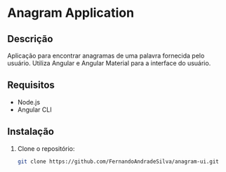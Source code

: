 # Anagram Application

## Descrição
Aplicação para encontrar anagramas de uma palavra fornecida pelo usuário. Utiliza Angular e Angular Material para a interface do usuário.

## Requisitos
- Node.js
- Angular CLI

## Instalação
1. Clone o repositório:
   ```bash
   git clone https://github.com/FernandoAndradeSilva/anagram-ui.git
